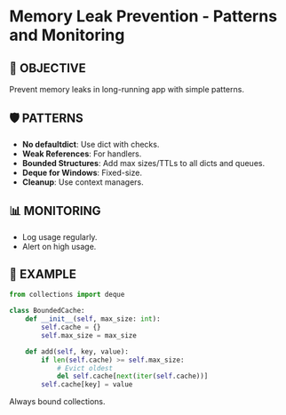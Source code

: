 # Memory Leak Prevention - Patterns and Monitoring

## 🎯 OBJECTIVE

Prevent memory leaks in long-running app with simple patterns.

## 🛡️ PATTERNS

- **No defaultdict**: Use dict with checks.
- **Weak References**: For handlers.
- **Bounded Structures**: Add max sizes/TTLs to all dicts and queues.
- **Deque for Windows**: Fixed-size.
- **Cleanup**: Use context managers.

## 📊 MONITORING

- Log usage regularly.
- Alert on high usage.

## 🚀 EXAMPLE

```python
from collections import deque

class BoundedCache:
    def __init__(self, max_size: int):
        self.cache = {}
        self.max_size = max_size

    def add(self, key, value):
        if len(self.cache) >= self.max_size:
            # Evict oldest
            del self.cache[next(iter(self.cache))]
        self.cache[key] = value
```

Always bound collections.